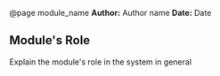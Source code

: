 @page module_name
**Author:** Author name
**Date:**  Date
## Module's Role
Explain the module's role in the system in general